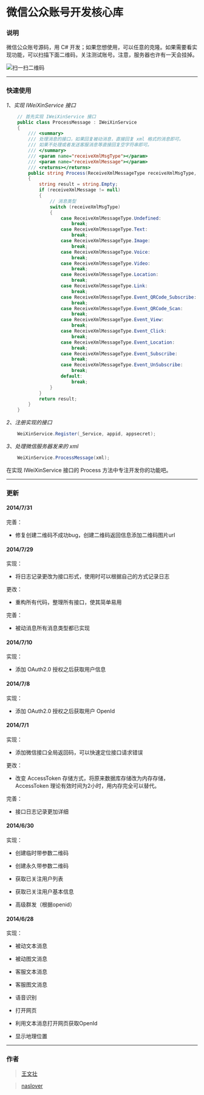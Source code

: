 ﻿微信公众账号开发核心库
======

### 说明 ###

微信公众账号源码，用 C# 开发；如果您想使用，可以任意的克隆。如果需要看实现功能，可以扫描下面二维码，关注测试账号。注意，服务器也许有一天会挂掉。

![扫一扫二维码](https://raw.githubusercontent.com/WangWenzhuang/WeiXin/master/OR.jpg)

----

### 快速使用 ###

*1、实现 IWeiXinService 接口*

```csharp
	// 首先实现 IWeiXinService 接口
    public class ProcessMessage : IWeiXinService
    {
        /// <summary>
        /// 处理消息的接口，如果回复被动消息，直接回复 xml 格式的消息即可。
        /// 如果不处理或者发送客服消息等直接回复空字符串即可。
        /// </summary>
        /// <param name="receiveXmlMsgType"></param>
        /// <param name="receiveXmlMessage"></param>
        /// <returns></returns>
        public string Process(ReceiveXmlMessageType receiveXmlMsgType, ReceiveXmlMessage receiveXmlMessage)
        {
            string result = string.Empty;
            if (receiveXmlMessage != null)
            {
                // 消息类型
                switch (receiveXmlMsgType)
                {
                    case ReceiveXmlMessageType.Undefined:                          // 未识别出消息类型
                        break;
                    case ReceiveXmlMessageType.Text:                               // 文本消息
                        break;
                    case ReceiveXmlMessageType.Image:                              // 图片消息
                        break;
                    case ReceiveXmlMessageType.Voice:                              // 语音消息
                        break;
                    case ReceiveXmlMessageType.Video:                              // 视频消息
                        break;
                    case ReceiveXmlMessageType.Location:                           // 地理位置消息
                        break;
                    case ReceiveXmlMessageType.Link:                               // 链接消息
                        break;
                    case ReceiveXmlMessageType.Event_QRCode_Subscribe:             // 用户未关注时扫描二维码事件
                        break;
                    case ReceiveXmlMessageType.Event_QRCode_Scan:                  // 用户已关注时扫描二维码事件
                        break;
                    case ReceiveXmlMessageType.Event_View:                         // 点击菜单跳转链接时事件
                        break;
                    case ReceiveXmlMessageType.Event_Click:                        // 点击菜单拉取消息时事件
                        break;
                    case ReceiveXmlMessageType.Event_Location:                     // 上报地理位置时事件
                        break;
                    case ReceiveXmlMessageType.Event_Subscribe:                    // 关注事件
                        break;
                    case ReceiveXmlMessageType.Event_UnSubscribe:                  // 取消关注事件
                        break;
                    default:
                        break;
                }
            }
            return result;
        }
    }
```	

*2、注册实现的接口*

```csharp
	WeiXinService.Register(_Service, appid, appsecret);
```	

*3、处理微信服务器发来的 xml*

```csharp
	WeiXinService.ProcessMessage(xml);
```	

在实现 IWeiXinService 接口的 Process 方法中专注开发你的功能吧。

----

### 更新 ###

#### 2014/7/31 ####

完善：

* 修复创建二维码不成功bug，创建二维码返回信息添加二维码图片url

#### 2014/7/29 ####

实现：

* 将日志记录更改为接口形式，使用时可以根据自己的方式记录日志

更改：

* 重构所有代码，整理所有接口，使其简单易用

完善：

* 被动消息所有消息类型都已实现

#### 2014/7/10 ####

实现：

* 添加 OAuth2.0 授权之后获取用户信息

#### 2014/7/8 ####

实现：

* 添加 OAuth2.0 授权之后获取用户 OpenId

#### 2014/7/1 ####

实现：

* 添加微信接口全局返回码，可以快速定位接口请求错误

更改：

* 改变 AccessToken 存储方式，将原来数据库存储改为内存存储，AccessToken 理论有效时间为2小时，用内存完全可以替代。

完善：

* 接口日志记录更加详细

#### 2014/6/30 ####

实现：

* 创建临时带参数二维码

* 创建永久带参数二维码

* 获取已关注用户列表

* 获取已关注用户基本信息

* 高级群发（根据openid）

#### 2014/6/28 ####

实现：

* 被动文本消息

* 被动图文消息

* 客服文本消息

* 客服图文消息

* 语音识别

* 打开网页

* 利用文本消息打开网页获取OpenId

* 显示地理位置

----

### 作者 ###

> [王文壮](https://github.com/wangwenzhuang)

>[naslover](https://github.com/naslover)